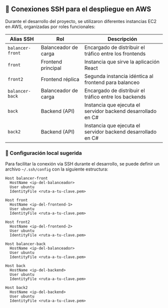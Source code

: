 ## 🔐 Conexiones SSH para el despliegue en AWS

Durante el desarrollo del proyecto, se utilizaron diferentes instancias EC2 en AWS, organizadas por roles funcionales:

| Alias SSH  | Rol                    | Descripción                                                 |
|------------|------------------------|-------------------------------------------------------------|
| `balancer-front` | Balanceador de carga   | Encargado de distribuir el tráfico entre los frontends      |
| `front`    | Frontend principal     | Instancia que sirve la aplicación React                     |
| `front2`   | Frontend réplica       | Segunda instancia idéntica al frontend para balanceo        |
| `balancer-back` | Balanceador de carga   | Encargado de distribuir el tráfico entre los backends      |
| `back`     | Backend (API)          | Instancia que ejecuta el servidor backend desarrollado en C#|
| `back2`     | Backend (API)          | Instancia que ejecuta el servidor backend desarrollado en C#|

### 🧭 Configuración local sugerida

Para facilitar la conexión vía SSH durante el desarrollo, se puede definir un archivo `~/.ssh/config` con la siguiente estructura:

```sshconfig
Host balancer-front
  HostName <ip-del-balanceador>
  User ubuntu
  IdentityFile <ruta-a-tu-clave.pem>

Host front
  HostName <ip-del-frontend-1>
  User ubuntu
  IdentityFile <ruta-a-tu-clave.pem>

Host front2
  HostName <ip-del-frontend-2>
  User ubuntu
  IdentityFile <ruta-a-tu-clave.pem>

Host balancer-back
  HostName <ip-del-balanceador>
  User ubuntu
  IdentityFile <ruta-a-tu-clave.pem>

Host back
  HostName <ip-del-backend>
  User ubuntu
  IdentityFile <ruta-a-tu-clave.pem>

Host back2
  HostName <ip-del-backend>
  User ubuntu
  IdentityFile <ruta-a-tu-clave.pem>
```